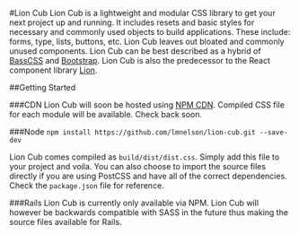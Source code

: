 #Lion Cub
Lion Cub is a lightweight and modular CSS library to get your next project up and running. It includes resets and basic styles for necessary and commonly used objects to build applications. These include: forms, type, lists, buttons, etc. Lion Cub leaves out bloated and commonly unused components. Lion Cub can be best described as a hybrid of [BassCSS](http://www.basscss.com/) and [Bootstrap](http://getbootstrap.com/). Lion Cub is also the predecessor to the React component library [Lion](https://github.com/BrewhouseTeam/lion).

##Getting Started

###CDN
Lion Cub will soon be hosted using [NPM CDN](https://npmcdn.com/#/). Compiled CSS file for each module will be available. Check back soon. 

###Node
`npm install https://github.com/lmnelson/lion-cub.git --save-dev`

Lion Cub comes compiled as `build/dist/dist.css`. Simply add this file to your project and voila. You can also choose to import the source files directly if you are using PostCSS and have all of the correct dependencies. Check the `package.json` file for reference. 

###Rails 
Lion Cub is currently only available via NPM. Lion Cub will however be backwards compatible with SASS in the future thus making the source files available for Rails.  
